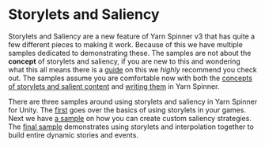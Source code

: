 # Storylets and Saliency

Storylets and Saliency are a new feature of Yarn Spinner v3 that has quite a few different pieces to making it work.
Because of this we have multiple samples dedicated to demonstrating these.
The samples are not about the **concept** of storylets and saliency, if you are new to this and wondering what this all means there is a [guide](../../../write-yarn-scripts/advanced-scripting/storylets-and-saliency-a-primer.md) on this we *highly* recommend you check out.
The samples assume you are comfortable now with both the [concepts of storylets and salient content](../../../write-yarn-scripts/advanced-scripting/saliency.md) and [writing them](../../../write-yarn-scripts/advanced-scripting/node-groups.md) in Yarn Spinner.

There are three samples around using storylets and saliency in Yarn Spinner for Unity.
The [first](basics-storylets-and-saliency.md) goes over the basics of using storylets in your games.
Next we have [a sample](custom-saliency-strategies.md) on how you can create custom saliency strategies.
The [final sample](advanced-saliency.md) demonstrates using storylets and interpolation together to build entire dynamic stories and events.